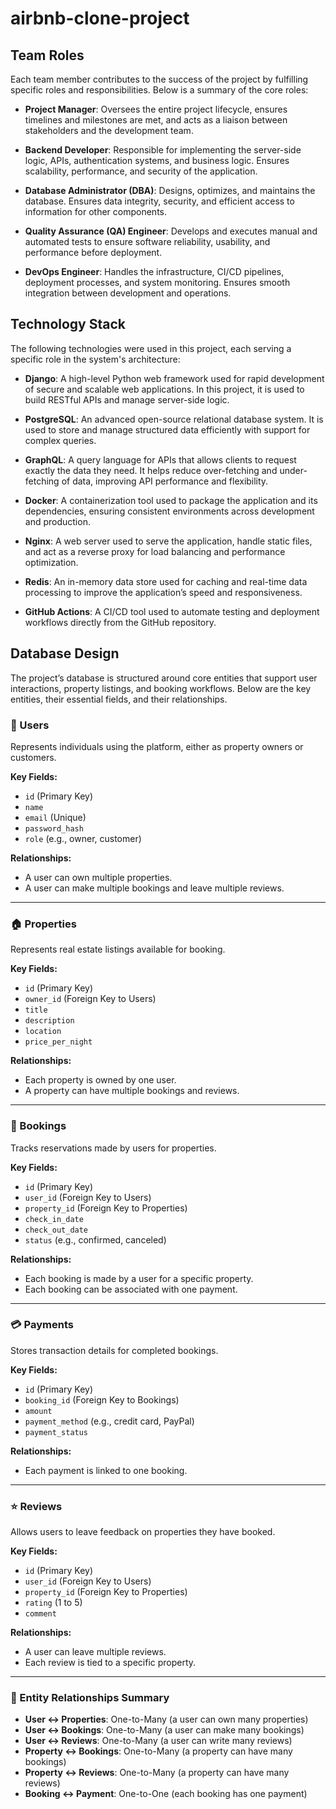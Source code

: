 # airbnb-clone-project
## Team Roles

Each team member contributes to the success of the project by fulfilling specific roles and responsibilities. Below is a summary of the core roles:

- **Project Manager**: Oversees the entire project lifecycle, ensures timelines and milestones are met, and acts as a liaison between stakeholders and the development team.

- **Backend Developer**: Responsible for implementing the server-side logic, APIs, authentication systems, and business logic. Ensures scalability, performance, and security of the application.

- **Database Administrator (DBA)**: Designs, optimizes, and maintains the database. Ensures data integrity, security, and efficient access to information for other components.

- **Quality Assurance (QA) Engineer**: Develops and executes manual and automated tests to ensure software reliability, usability, and performance before deployment.

- **DevOps Engineer**: Handles the infrastructure, CI/CD pipelines, deployment processes, and system monitoring. Ensures smooth integration between development and operations.



## Technology Stack

The following technologies were used in this project, each serving a specific role in the system's architecture:

- **Django**: A high-level Python web framework used for rapid development of secure and scalable web applications. In this project, it is used to build RESTful APIs and manage server-side logic.

- **PostgreSQL**: An advanced open-source relational database system. It is used to store and manage structured data efficiently with support for complex queries.

- **GraphQL**: A query language for APIs that allows clients to request exactly the data they need. It helps reduce over-fetching and under-fetching of data, improving API performance and flexibility.

- **Docker**: A containerization tool used to package the application and its dependencies, ensuring consistent environments across development and production.

- **Nginx**: A web server used to serve the application, handle static files, and act as a reverse proxy for load balancing and performance optimization.

- **Redis**: An in-memory data store used for caching and real-time data processing to improve the application’s speed and responsiveness.

- **GitHub Actions**: A CI/CD tool used to automate testing and deployment workflows directly from the GitHub repository.


## Database Design

The project’s database is structured around core entities that support user interactions, property listings, and booking workflows. Below are the key entities, their essential fields, and their relationships.

### 🧑 Users
Represents individuals using the platform, either as property owners or customers.

**Key Fields:**
- `id` (Primary Key)
- `name`
- `email` (Unique)
- `password_hash`
- `role` (e.g., owner, customer)

**Relationships:**
- A user can own multiple properties.
- A user can make multiple bookings and leave multiple reviews.

---

### 🏠 Properties
Represents real estate listings available for booking.

**Key Fields:**
- `id` (Primary Key)
- `owner_id` (Foreign Key to Users)
- `title`
- `description`
- `location`
- `price_per_night`

**Relationships:**
- Each property is owned by one user.
- A property can have multiple bookings and reviews.

---

### 📅 Bookings
Tracks reservations made by users for properties.

**Key Fields:**
- `id` (Primary Key)
- `user_id` (Foreign Key to Users)
- `property_id` (Foreign Key to Properties)
- `check_in_date`
- `check_out_date`
- `status` (e.g., confirmed, canceled)

**Relationships:**
- Each booking is made by a user for a specific property.
- Each booking can be associated with one payment.

---

### 💳 Payments
Stores transaction details for completed bookings.

**Key Fields:**
- `id` (Primary Key)
- `booking_id` (Foreign Key to Bookings)
- `amount`
- `payment_method` (e.g., credit card, PayPal)
- `payment_status`

**Relationships:**
- Each payment is linked to one booking.

---

### ⭐ Reviews
Allows users to leave feedback on properties they have booked.

**Key Fields:**
- `id` (Primary Key)
- `user_id` (Foreign Key to Users)
- `property_id` (Foreign Key to Properties)
- `rating` (1 to 5)
- `comment`

**Relationships:**
- A user can leave multiple reviews.
- Each review is tied to a specific property.

---

### 🔄 Entity Relationships Summary

- **User ↔ Properties**: One-to-Many (a user can own many properties)
- **User ↔ Bookings**: One-to-Many (a user can make many bookings)
- **User ↔ Reviews**: One-to-Many (a user can write many reviews)
- **Property ↔ Bookings**: One-to-Many (a property can have many bookings)
- **Property ↔ Reviews**: One-to-Many (a property can have many reviews)
- **Booking ↔ Payment**: One-to-One (each booking has one payment)

